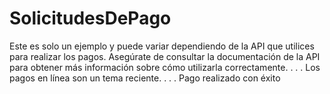 # SolicitudesDePago
Este es solo un ejemplo y puede variar dependiendo de la API que utilices para realizar los pagos. Asegúrate de consultar la documentación de la API para obtener más información sobre cómo utilizarla correctamente.
.
.
.
Los pagos en línea son un tema reciente.
.
.
.
Pago realizado con éxito
